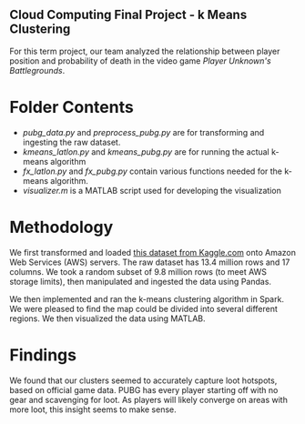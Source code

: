 ## Cloud Computing Final Project - k Means Clustering
For this term project, our team analyzed the relationship between player position and probability of death in the video game *Player Unknown's Battlegrounds*.

# Folder Contents
* *pubg_data.py* and *preprocess_pubg.py* are for transforming and ingesting the raw dataset.
* *kmeans_latlon.py* and *kmeans_pubg.py* are for running the actual k-means algorithm
* *fx_latlon.py* and *fx_pubg.py* contain various functions needed for the k-means algorithm.
* *visualizer.m* is a MATLAB script used for developing the visualization

# Methodology
We first transformed and loaded [this dataset from Kaggle.com](https://www.kaggle.com/skihikingkevin/pubg-match-deaths) onto Amazon Web Services (AWS) servers. The raw dataset has 13.4 million rows and 17 columns. We took a random subset of 9.8 million rows (to meet AWS storage limits), then manipulated and ingested the data using Pandas.

We then implemented and ran the k-means clustering algorithm in Spark. We were pleased to find the map could be divided into several different regions. We then visualized the data using MATLAB.

# Findings
We found that our clusters seemed to accurately capture loot hotspots, based on official game data. PUBG has every player starting off with no gear and scavenging for loot. As players will likely converge on areas with more loot, this insight seems to make sense.
